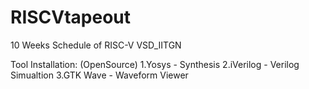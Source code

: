# RISCVtapeout
10 Weeks Schedule of RISC-V VSD_IITGN

Tool Installation: (OpenSource) 
1.Yosys  - Synthesis 
2.iVerilog - Verilog Simualtion
3.GTK Wave - Waveform Viewer

